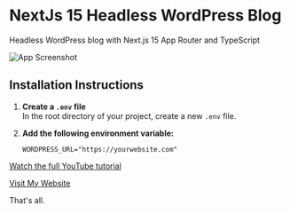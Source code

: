 # NextJs 15 Headless WordPress Blog
Headless WordPress blog with Next.js 15 App Router and TypeScript

![App Screenshot](https://github.com/RaddyTheBrand/60_NextJs-Headless_WordPress_Blog/screenshot.jpg)

## Installation Instructions

1. **Create a `.env` file**  
   In the root directory of your project, create a new `.env` file.  

2. **Add the following environment variable:**  

   ```env
   WORDPRESS_URL="https://yourwebsite.com"

[Watch the full YouTube tutorial](https://raddy.dev)

[Visit My Website](https://raddy.dev)


That's all.